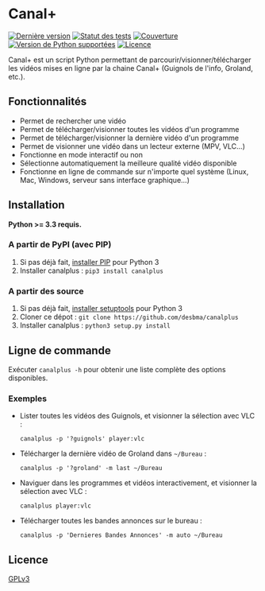 Canal+
======

[![Dernière version](https://img.shields.io/pypi/v/canalplus.svg?style=flat)](https://pypi.python.org/pypi/canalplus/)
[![Statut des tests](https://img.shields.io/travis/desbma/canalplus/master.svg?label=tests&style=flat)](https://travis-ci.org/desbma/canalplus)
[![Couverture](https://img.shields.io/coveralls/desbma/canalplus/master.svg?style=flat)](https://coveralls.io/r/desbma/canalplus?branch=master)
[![Version de Python supportées](https://img.shields.io/pypi/pyversions/canalplus.svg?style=flat)](https://pypi.python.org/pypi/canalplus/)
[![Licence](https://img.shields.io/github/license/desbma/canalplus.svg?style=flat)](https://pypi.python.org/pypi/canalplus/)

Canal+ est un script Python permettant de parcourir/visionner/télécharger les vidéos mises en ligne par la chaine Canal+ (Guignols de l'info, Groland, etc.).


## Fonctionnalités

* Permet de rechercher une vidéo
* Permet de télécharger/visionner toutes les vidéos d'un programme
* Permet de télécharger/visionner la dernière vidéo d'un programme
* Permet de visionner une vidéo dans un lecteur externe (MPV, VLC...)
* Fonctionne en mode interactif ou non
* Sélectionne automatiquement la meilleure qualité vidéo disponible
* Fonctionne en ligne de commande sur n'importe quel système (Linux, Mac, Windows, serveur sans interface graphique...)


## Installation

**Python >= 3.3 requis.**

### A partir de PyPI (avec PIP)

1. Si pas déjà fait, [installer PIP](http://www.pip-installer.org/en/latest/installing.html) pour Python 3
2. Installer canalplus : `pip3 install canalplus`

### A partir des source

1. Si pas déjà fait, [installer setuptools](https://pypi.python.org/pypi/setuptools#installation-instructions) pour Python 3
2. Cloner ce dépot : `git clone https://github.com/desbma/canalplus`
3. Installer canalplus : `python3 setup.py install`


## Ligne de commande

Exécuter `canalplus -h` pour obtenir une liste complète des options disponibles.

### Exemples

* Lister toutes les vidéos des Guignols, et visionner la sélection avec VLC :

    `canalplus -p '?guignols' player:vlc`

* Télécharger la dernière vidéo de Groland dans `~/Bureau` :

    `canalplus -p '?groland' -m last ~/Bureau`

* Naviguer dans les programmes et vidéos interactivement, et visionner la sélection avec VLC :

    `canalplus player:vlc`

* Télécharger toutes les bandes annonces sur le bureau :

    `canalplus -p 'Dernieres Bandes Annonces' -m auto ~/Bureau`


## Licence

[GPLv3](https://www.gnu.org/licenses/gpl-3.0-standalone.html)
